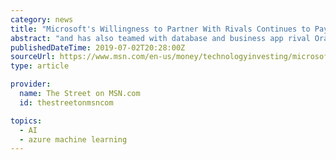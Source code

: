 ```yaml
---
category: news
title: "Microsoft's Willingness to Partner With Rivals Continues to Pay Dividends"
abstract: "and has also teamed with database and business app rival Oracle to let companies running databases on Oracle's cloud infrastructure more easily access complementary Azure services in fields such as analytics and AI/machine learning. As Microsoft keeps ..."
publishedDateTime: 2019-07-02T20:28:00Z
sourceUrl: https://www.msn.com/en-us/money/technologyinvesting/microsofts-willingness-to-partner-with-rivals-continues-to-pay-dividends/ar-AADKWco
type: article

provider:
  name: The Street on MSN.com
  id: thestreetonmsncom

topics:
  - AI
  - azure machine learning
---
```

